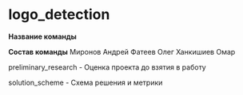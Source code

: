 # logo_detection

**Название команды**

**Состав команды**
Миронов Андрей 
Фатеев Олег
Ханкишиев Омар

preliminary_research - Оценка проекта до взятия в работу

solution_scheme - Схема решения и метрики

